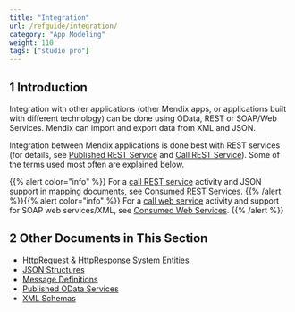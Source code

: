 ```yaml
---
title: "Integration"
url: /refguide/integration/
category: "App Modeling"
weight: 110
tags: ["studio pro"]
---
```


## 1 Introduction

Integration with other applications (other Mendix apps, or applications built with different technology) can be done using OData, REST or SOAP/Web Services. Mendix can import and export data from XML and JSON.

Integration between Mendix applications is done best with REST services (for details, see [Published REST Service](/refguide/published-rest-services/) and [Call REST Service](/refguide/call-rest-action/)). Some of the terms used most often are explained below.

{{% alert color="info" %}}
For a [call REST service](/refguide/call-rest-action/) activity and JSON support in [mapping documents](/refguide/mapping-documents/), see [Consumed REST Services](/refguide/consumed-rest-services/).
{{% /alert %}}{{% alert color="info" %}}
For a [call web service](/refguide/call-web-service-action/) activity and support for SOAP web services/XML, see [Consumed Web Services](/refguide/consumed-web-services/).
{{% /alert %}}

## 2 Other Documents in This Section

* [HttpRequest & HttpResponse System Entities](http-request-and-response-entities)
* [JSON Structures](/refguide/json-structures/)
* [Message Definitions](/refguide/message-definitions/)
* [Published OData Services](/refguide/published-odata-services/)
* [XML Schemas](/refguide/xml-schemas/)
